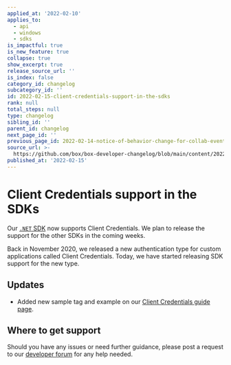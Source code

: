 ```yaml
---
applied_at: '2022-02-10'
applies_to:
  - api
  - windows
  - sdks
is_impactful: true
is_new_feature: true
collapse: true
show_excerpt: true
release_source_url: ''
is_index: false
category_id: changelog
subcategory_id: ''
id: 2022-02-15-client-credentials-support-in-the-sdks
rank: null
total_steps: null
type: changelog
sibling_id: ''
parent_id: changelog
next_page_id: ''
previous_page_id: 2022-02-14-notice-of-behavior-change-for-collab-events
source_url: >-
  https://github.com/box/box-developer-changelog/blob/main/content/2022/02-15-client-credentials-support-in-the-sdks.md
published_at: '2022-02-15'
---
```

# Client Credentials support in the SDKs

Our [`.NET` SDK][3] now supports Client Credentials. We plan to release the support for the other SDKs in the coming weeks.

<!-- more -->

Back in November 2020, we released a new authentication type for custom applications
called Client Credentials. Today, we have started releasing SDK support for the new type.

## Updates

* Added new sample tag and example on our [Client Credentials guide page][4].

## Where to get support

Should you have any issues or need further guidance, please post a request to
our [developer forum][1] for any help needed.

[1]: https://support.box.com/hc/en-us/community/topics/360001932973-Platform-and-Developer-Forum
[2]: https://developer.box.com/changelog/#2020-11-17-client-credentials-grant
[3]: https://github.com/box/box-windows-sdk-v2
[4]: g://authentication/client-credentials/